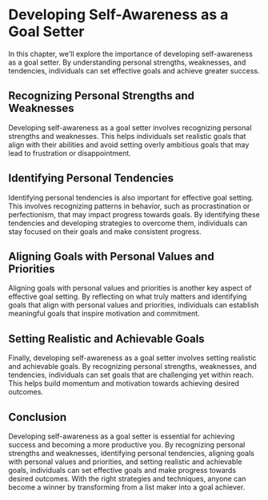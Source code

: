 # Developing Self-Awareness as a Goal Setter

In this chapter, we'll explore the importance of developing self-awareness as a goal setter. By understanding personal strengths, weaknesses, and tendencies, individuals can set effective goals and achieve greater success.

Recognizing Personal Strengths and Weaknesses
---------------------------------------------

Developing self-awareness as a goal setter involves recognizing personal strengths and weaknesses. This helps individuals set realistic goals that align with their abilities and avoid setting overly ambitious goals that may lead to frustration or disappointment.

Identifying Personal Tendencies
-------------------------------

Identifying personal tendencies is also important for effective goal setting. This involves recognizing patterns in behavior, such as procrastination or perfectionism, that may impact progress towards goals. By identifying these tendencies and developing strategies to overcome them, individuals can stay focused on their goals and make consistent progress.

Aligning Goals with Personal Values and Priorities
--------------------------------------------------

Aligning goals with personal values and priorities is another key aspect of effective goal setting. By reflecting on what truly matters and identifying goals that align with personal values and priorities, individuals can establish meaningful goals that inspire motivation and commitment.

Setting Realistic and Achievable Goals
--------------------------------------

Finally, developing self-awareness as a goal setter involves setting realistic and achievable goals. By recognizing personal strengths, weaknesses, and tendencies, individuals can set goals that are challenging yet within reach. This helps build momentum and motivation towards achieving desired outcomes.

Conclusion
----------

Developing self-awareness as a goal setter is essential for achieving success and becoming a more productive you. By recognizing personal strengths and weaknesses, identifying personal tendencies, aligning goals with personal values and priorities, and setting realistic and achievable goals, individuals can set effective goals and make progress towards desired outcomes. With the right strategies and techniques, anyone can become a winner by transforming from a list maker into a goal achiever.
